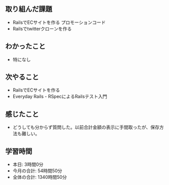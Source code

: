 ## 取り組んだ課題
- RailsでECサイトを作る プロモーションコード
- Railsでtwitterクローンを作る
## わかったこと
- 特になし
## 次やること
- RailsでECサイトを作る
- Everyday Rails - RSpecによるRailsテスト入門
## 感じたこと
- どうしても分からず質問した。以前合計金額の表示に手間取ったが、保存方法も難しい。
## 学習時間
- 本日: 3時間0分
- 今月の合計: 54時間50分
- 全体の合計: 1340時間50分
